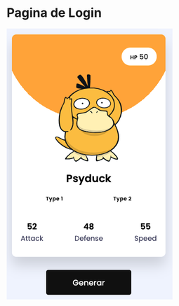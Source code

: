 # Pagina de Login

![Image text](https://github.com/TeoLunas/pokemonCardRandom/blob/main/preview.png)
